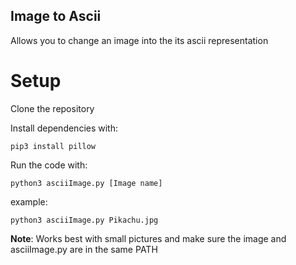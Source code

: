
## Image to Ascii 
Allows you to change an image into the its ascii representation

# Setup 
Clone the repository

Install dependencies with: 

`pip3 install pillow` 

Run the code with:

`python3 asciiImage.py [Image name]` 

example: 

`python3 asciiImage.py Pikachu.jpg`
 
**Note**: Works best with small pictures and make sure the image and asciiImage.py are in the same PATH
